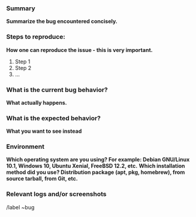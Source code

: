 <!--
* Use this issue template for reporting a new bug.
-->

### Summary
**Summarize the bug encountered concisely.**


### Steps to reproduce:
**How one can reproduce the issue - this is very important.**

1. Step 1
2. Step 2
3. ...

### What is the current bug behavior?
**What actually happens.**


### What is the expected behavior?
**What you want to see instead**



### Environment
**Which operating system are you using? For example: Debian GNU/Linux 10.1, Windows 10, Ubuntu Xenial, FreeBSD 12.2, etc.**
**Which installation method did you use? Distribution package (apt, pkg, homebrew), from source tarball, from Git, etc.**

### Relevant logs and/or screenshots


/label ~bug
